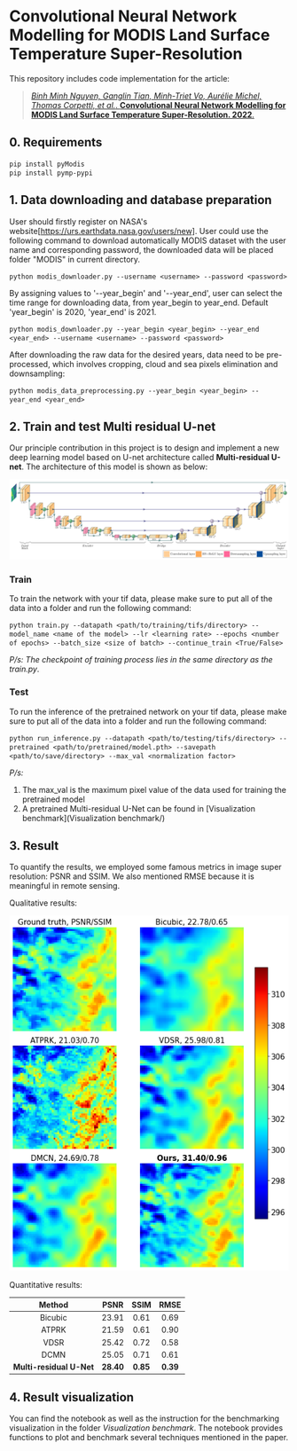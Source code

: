 
# Convolutional Neural Network Modelling for MODIS Land Surface Temperature Super-Resolution
This repository includes code implementation for the article:
> [*Binh Minh Nguyen, Ganglin Tian, Minh-Triet Vo, Aurélie Michel, Thomas Corpetti, et al.*. **Convolutional Neural Network Modelling for MODIS Land Surface Temperature Super-Resolution. 2022**.](https://hal.archives-ouvertes.fr/hal-03580148)

## 0. Requirements

```
pip install pyModis
pip install pymp-pypi
```

## 1. Data downloading and database preparation
User should firstly register on NASA's website[https://urs.earthdata.nasa.gov/users/new]. 
User could use the following command to download automatically MODIS dataset with the user name and corresponding password, the downloaded data will be placed folder "MODIS" in current directory.
```
python modis_downloader.py --username <username> --password <password> 
```

By assigning values to '--year_begin' and '--year_end', user can select the time range for downloading data, from year_begin to year_end. Default 'year_begin' is 2020, 'year_end' is 2021.
```
python modis_downloader.py --year_begin <year_begin> --year_end <year_end> --username <username> --password <password> 
```

After downloading the raw data for the desired years, data need to be pre-processed, which involves cropping, cloud and sea pixels elimination and downsampling:
```
python modis_data_preprocessing.py --year_begin <year_begin> --year_end <year_end>
```

## 2. Train and test **Multi residual U-net**

Our principle contribution in this project is to design and implement a new deep learning model based on U-net architecture called **Multi-residual U-net**. The architecture of this model is shown as below:

![MRUnet](images/unet_ushape_ver2_legends_annotated_final-1.png)

### Train
To train the network with your tif data, please make sure to put all of the data into a folder and run the following command:

```
python train.py --datapath <path/to/training/tifs/directory> --model_name <name of the model> --lr <learning rate> --epochs <number of epochs> --batch_size <size of batch> --continue_train <True/False>
```
*P/s: The checkpoint of training process lies in the same directory as the train.py*.

### Test
To run the inference of the pretrained network on your tif data, please make sure to put all of the data into a folder and run the following command:

```
python run_inference.py --datapath <path/to/testing/tifs/directory> --pretrained <path/to/pretrained/model.pth> --savepath <path/to/save/directory> --max_val <normalization factor>
```
*P/s:*
1. The max_val is the maximum pixel value of the data used for training the pretrained model
2. A pretrained Multi-residual U-Net can be found in [Visualization benchmark](Visualization benchmark/)

## 3. Result

To quantify the results, we employed some famous metrics in image super resolution: PSNR and SSIM. We also mentioned RMSE because it is meaningful in remote sensing.

Qualitative results:

![Results](images/index_3800jet.png)

Quantitative results:

| Method                     | PSNR    | SSIM | RMSE |
|:--------------------------:|:-------:|:----:|:----:|
|  Bicubic                   |  23.91  | 0.61 | 0.69 |
|  ATPRK                     |  21.59  | 0.61 | 0.90 |
|  VDSR                      |  25.42  | 0.72 | 0.58 |
|  DCMN                      |  25.05  | 0.71 | 0.61 |
|  **Multi-residual U-Net**  |  **28.40**  | **0.85** | **0.39** | **(ours)**

## 4. Result visualization

You can find the notebook as well as the instruction for the benchmarking visualization in the folder *Visualization benchmark*. The notebook provides functions to plot and benchmark several techniques mentioned in the paper.


